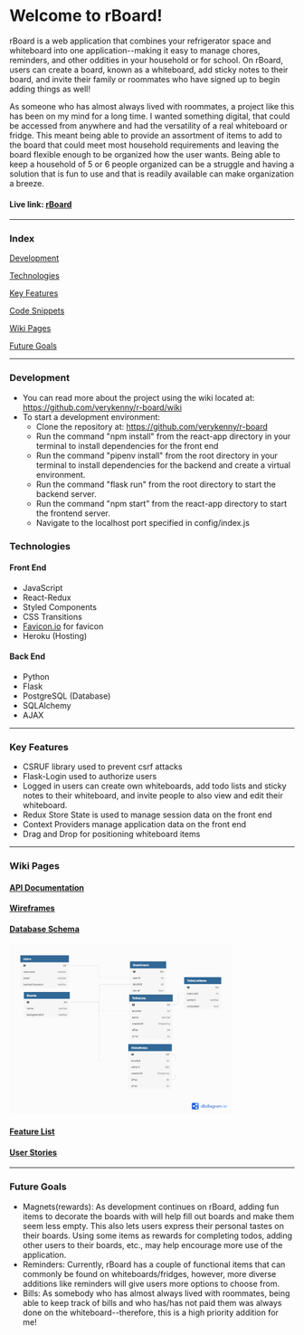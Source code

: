 # Welcome to rBoard!

rBoard is a web application that combines your refrigerator space and whiteboard into one application--making it easy to manage chores, reminders, and other oddities in your household or for school. On rBoard, users can create a board, known as a whiteboard, add sticky notes to their board, and invite their family or roommates who have signed up to begin adding things as well!

As someone who has almost always lived with roommates, a project like this has been on my mind for a long time. I wanted something digital, that could be accessed from anywhere and had the versatility of a real whiteboard or fridge. This meant being able to provide an assortment of items to add to the board that could meet most household requirements and leaving the board flexible enough to be organized how the user wants. Being able to keep a household of 5 or 6 people organized can be a struggle and having a solution that is fun to use and that is readily available can make organization a breeze.

#### Live link: [rBoard](https://rboard2021.herokuapp.com/home)
***

### Index
[Development](#development)

[Technologies](#technologies)

[Key Features](#key-features)

[Code Snippets](#code-snippets)

[Wiki Pages](#wiki-pages)

[Future Goals](#future-goals)

***
### Development
- You can read more about the project using the wiki located at: https://github.com/verykenny/r-board/wiki
- To start a development environment:
  - Clone the repository at: https://github.com/verykenny/r-board
  - Run the command "npm install" from the react-app directory in your terminal to install dependencies for the front end
  - Run the command "pipenv install" from the root directory in your terminal to install dependencies for the backend and create a virtual environment.
  - Run the command "flask run" from the root directory to start the backend server.
  - Run the command "npm start" from the react-app directory to start the frontend server.
  - Navigate to the localhost port specified in config/index.js

### Technologies
#### Front End
- JavaScript
- React-Redux
- Styled Components
- CSS Transitions
- [Favicon.io](https://favicon.io/) for favicon
- Heroku (Hosting)

#### Back End
- Python
- Flask
- PostgreSQL (Database)
- SQLAlchemy
- AJAX

***

### Key Features
- CSRUF library used to prevent csrf attacks
- Flask-Login used to authorize users
- Logged in users can create own whiteboards, add todo lists and sticky notes to their whiteboard, and invite people to also view and edit their whiteboard.
- Redux Store State is used to manage session data on the front end
- Context Providers manage application data on the front end
- Drag and Drop for positioning whiteboard items

***

### Wiki Pages
#### [API Documentation](https://github.com/verykenny/r-board/wiki/API-Route-Documentation)
#### [Wireframes](https://github.com/verykenny/r-board/wiki/Wireframes)
#### [Database Schema](https://github.com/verykenny/r-board/wiki/Database-Schema)
<img src="https://github.com/verykenny/r-board/raw/main/planning/r-board.png" alt="rBoard database schema" height="300">

#### [Feature List](https://github.com/verykenny/r-board/wiki/MVP-Feature-List)
#### [User Stories](https://github.com/verykenny/r-board/wiki/User-Stories)
***

### Future Goals
- Magnets(rewards): As development continues on rBoard, adding fun items to decorate the boards with will help fill out boards and make them seem less empty. This also lets users express their personal tastes on their boards. Using some items as rewards for completing todos, adding other users to their boards, etc., may help encourage more use of the application.
- Reminders: Currently, rBoard has a couple of functional items that can commonly be found on whiteboards/fridges, however, more diverse additions like reminders will give users more options to choose from.
- Bills: As somebody who has almost always lived with roommates, being able to keep track of bills and who has/has not paid them was always done on the whiteboard--therefore, this is a high priority addition for me!

